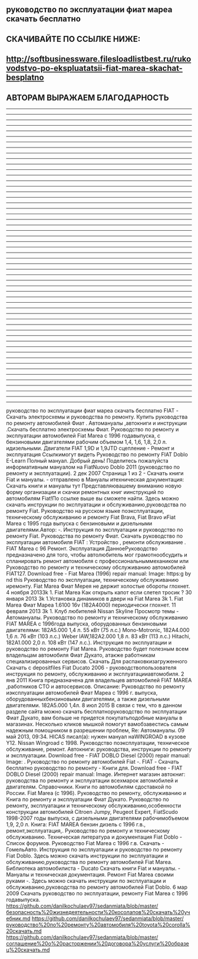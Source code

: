 руководство по эксплуатации фиат мареа скачать бесплатно
--------------------------------------------------
СКАЧИВАЙТЕ ПО ССЫЛКЕ НИЖЕ:
--------------------------------------------------
http://softbusinessware.filesloadlistbest.ru/rukovodstvo-po-ekspluatatsii-fiat-marea-skachat-besplatno
--------------------------------------------------
АВТОРАМ ВЫРАЖАЕМ БЛАГОДАРНОСТЬ
--------------------------------------------------
--------------------------------------------------
--------------------------------------------------
--------------------------------------------------
--------------------------------------------------
--------------------------------------------------
--------------------------------------------------
--------------------------------------------------
--------------------------------------------------
--------------------------------------------------
--------------------------------------------------
--------------------------------------------------
--------------------------------------------------
--------------------------------------------------
--------------------------------------------------
--------------------------------------------------
--------------------------------------------------
--------------------------------------------------
--------------------------------------------------
--------------------------------------------------
--------------------------------------------------
--------------------------------------------------
--------------------------------------------------
--------------------------------------------------
--------------------------------------------------
--------------------------------------------------
--------------------------------------------------
--------------------------------------------------
--------------------------------------------------
--------------------------------------------------
--------------------------------------------------
--------------------------------------------------
--------------------------------------------------
--------------------------------------------------
--------------------------------------------------
--------------------------------------------------
--------------------------------------------------
--------------------------------------------------
--------------------------------------------------
--------------------------------------------------
--------------------------------------------------
--------------------------------------------------
--------------------------------------------------
--------------------------------------------------
--------------------------------------------------
--------------------------------------------------
--------------------------------------------------
--------------------------------------------------
--------------------------------------------------
--------------------------------------------------
--------------------------------------------------
--------------------------------------------------
--------------------------------------------------
--------------------------------------------------
--------------------------------------------------
руководство по эксплуатации фиат мареа скачать бесплатно FIAT - Скачать электросхемы и руководства по ремонту. Купить руководства по ремонту автомобилей Фиат . Автомануалы ,автокниги и инструкции .Скачать бесплатно электросхемы Фиат. Руководство по ремонту и эксплуатации автомобилей Fiat Marea с 1996 годавыпуска, с бензиновыми двигателями рабочим объемом 1,4, 1,6, 1,8, 2,0 л. идизельными. Двигатели FIAT 1,9D и 1,9JTD  сцепление - Ремонт и эксплуатация Ссылкимогут видеть  Руководство по ремонту FIAT Doblo E-Learn Полный мануал. Добрый день! Поделитесь пожалуйста информативным мануалом на FiatNuovo Doblo 2011 (руководство по ремонту и эксплуатации). 2 дек 2007  Страница 1 из 2 - Скачать книги Fiat и мануалы. - отправлено в Мануалы итехническая документация: Скачать книги и мануалы тут Представляювашему вниманию новую форму организации и скачки ремонтных книг иинструкций по автомобилям Fiat!По ссылке выше вы сможете найти. Здесь можно скачать инструкции по эксплуатации и обслуживанию,руководства по ремонту Fiat.  Руководство на русском языке поэксплуатации, техническому обслуживанию и ремонту Fiat Brava, Fiat Bravo иFiat Marea с 1995 года выпуска с бензиновыми и дизельными двигателями.Автор: -. Инструкция по эксплуатации и руководство по ремонту Fiat. Руководства по ремонту Фиат. Скачать руководство по эксплуатации автомобиля FIAT : Устройство , ремонти обслуживание .  FIAT Marea c 96 Ремонт. Эксплуатация ДанноеРуководство предназначено для того, чтобы автолюбитель мог грамотнообсудить и спланировать ремонт автомобиля с профессиональныммехаником или
Руководство по ремонту и техническому обслуживанию автомобилей FIAT127.  Download free - Fiat Marea (1996) repair manual: Image: https:g by nd this  Руководство по эксплуатации, техническому обслуживанию иремонту. Fiat Marea Фиат Мерея не держит холостые обороты глохнет. 4 ноября 20133k 1. Fiat Marea Как открыть капот если слетел тросик ? 30 января 2013 3k 1.Установка динамиков в двери на Fiat Marea 3k 1. Fiat Marea Фиат Мареа 1.6100 16v (182A4000) периодически глохнет. 11 февраля 2013 3k 1. Клуб любителей Nissan Skyline  Просмотр темы - Автомануалы. Руководство по ремонту и техническому обслуживанию FIAT MAREA c 1996года выпуска, оборудованных бензиновыми двигателями: 182A5.000 1,4 л. 55 кВт (75 л.с.) Mono-Motronic, 182A4.000 1,6 л.  76 кВт (103 л.с.) Weber IAW,182A2.000 1,8 л.  83 кВт (113 л.с.) Hitachi, 182A1.000 2,0 л.  108 кВт (147 л.с.). Инструкция по эксплуатации и руководство по ремонту Fiat Marea. Руководство будет полезным всем владельцам автомобиля Фиат Дукато, атакже работникам специализированных сервисов. Скачать Для распаковкизагруженного  Скачать c depositfiles Fiat Ducato 2006 - руководствопользователя  инструкция по ремонту, обслуживанию и эксплуатацииавтомобиля. 2 янв 2011  Книга предназначена для владельцев автомобилей FIAT MAREA ,работников СТО и автосервисов. Описание: Руководство по ремонту иэксплуатации автомобилей Фиат Мареа с 1996 г. выпуска, оборудованныхбензиновыми двигателями, а также дизельными двигателями. 182A5.000 1,4л. 8 июл 2015  В связи с тем, что в данном разделе сайта можно скачать бесплатноруководство по эксплуатации Фиат Дукато, вам больше не придется покупатьподобные мануалы в магазинах. Несколько кликов мышкой помогут вамобзавестись самым надежным помощником в разрешении проблем,
Re: Автомануалы. 09 май 2013, 09:34. HICAS писал(а): нужен мануал наWINGROAD в кузове Y12. Nissan Wingroad с 1998. Руководство поэксплуатации, техническое обслуживание, ремонт. Автокниги: руководства, инструкции по ремонту и эксплуатации. Download free - FIAT DOBLO Diesel (2000) repair manual: Image: . Руководство по ремонту автомобилей Fiat -. FIAT - Скачать бесплатно руководство по ремонту - Книги для. Download free - FIAT DOBLO Diesel (2000) repair manual: Image. Интернет магазин автокниг: руководства по ремонту и эксплуатации всехмарок автомобилей и двигателям. Справочники. Книги по автомобилям сдоставкой по России. Fiat Marea (с 1996). Руководство по ремонту, обслуживанию и
Книга по ремонту и эксплуатации Фиат Дукато. Руководство по ремонту, эксплуатации и техническому обслуживанию,особенности конструкции автомобилей Citroen Jumpy, Peugeot Expert, FiatScudo 1998-2007 годы выпуска, с дизельными двигателями рабочимобъемом 1,9, 2,0 л. Книга: FIAT MAREA бензин  дизель c 1996 г.в., ремонт,эксплуатация,. Руководство по ремонту и техническому обслуживанию. Техническая литература и документация Fiat Doblo - Список форумов. Руководство Fiat Marea с 1996 г.в.  Скачать - ГомельАвто. Инструкция по эксплуатации и руководство по ремонту Fiat Doblo. Здесь можно скачать инструкции по эксплуатации и обслуживанию,руководства по ремонту автомобилей Fiat Marea. Библиотека автомобилиста - Ducato
Скачать книги Fiat и мануалы. - Мануалы и техническая документация. Ремонт Fiat Marea своими руками -. Здесь можно скачать инструкции по эксплуатации и обслуживанию,руководства по ремонту автомобилей Fiat Doblo. 6 мар 2009  Скачать руководство по эксплуатации, ремонту Fiat Marea с 1996 годавыпуска.
https://github.com/danilkochulaev97/sedanmiata/blob/master/безопасность%20жизнедеятельности%20косолапов%20скачать%20учебник.md
https://github.com/danilkochulaev97/sedanmiata/blob/master/руководство%20по%20ремонту%20автомобиля%20toyota%20corolla%20скачать.md
https://github.com/danilkochulaev97/sedanmiata/blob/master/соглашение%20о%20расторжении%20договора%20услуги%20образец%20скачать.md